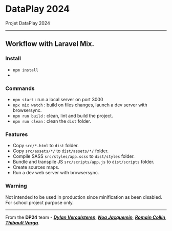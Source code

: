 # DataPlay 2024

Projet DataPlay 2024

-----

## Workflow with Laravel Mix.

### Install

- `npm install`
- 
### Commands

- `npm start` : run a local server on port 3000
- `npx mix watch` : build on files changes, launch a dev server with browsersync.
- `npm run build` : clean, lint and build the project.
- `npm run clean` : clean the `dist` folder.

### Features

- Copy `src/*.html` to `dist` folder.
- Copy `src/assets/*/` to `dist/assets/*/` folder.
- Compile SASS `src/styles/app.scss` to `dist/styles` folder.
- Bundle and transpile JS `src/scripts/app.js` to `dist/scripts` folder.
- Create sources maps.
- Run a dev web server with browsersync.

### Warning

Not intended to be used in production since minification as been disabled.  
For school project purpose only.

-----

From the **DP24** team - __[_Dylan Vercalsteren_](https://dylan-vercalsteren.be)__, __[_Noa Jacquemin_](http://noa-jacquemin.be/)__, __[_Romain Collin_](http://romaincollin.be/)__,  __[_Thibault Varga_](#)__.